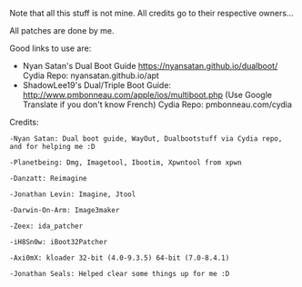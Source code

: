 Note that all this stuff is not mine. All credits go to their respective owners...

All patches are done by me.

Good links to use are: 
  - Nyan Satan's Dual Boot Guide https://nyansatan.github.io/dualboot/ Cydia Repo: nyansatan.github.io/apt
  - ShadowLee19's Dual/Triple Boot Guide: http://www.pmbonneau.com/apple/ios/multiboot.php (Use Google Translate if you don't know French) Cydia Repo: pmbonneau.com/cydia
  
  Credits:
  
	-Nyan Satan: Dual boot guide, WayOut, Dualbootstuff via Cydia repo, and for helping me :D
	
	-Planetbeing: Dmg, Imagetool, Ibootim, Xpwntool from xpwn
	
	-Danzatt: Reimagine

	-Jonathan Levin: Imagine, Jtool

	-Darwin-On-Arm: Image3maker

	-Zeex: ida_patcher

	-iH8Sn0w: iBoot32Patcher
	
	-Axi0mX: kloader 32-bit (4.0-9.3.5) 64-bit (7.0-8.4.1)
	
	-Jonathan Seals: Helped clear some things up for me :D
